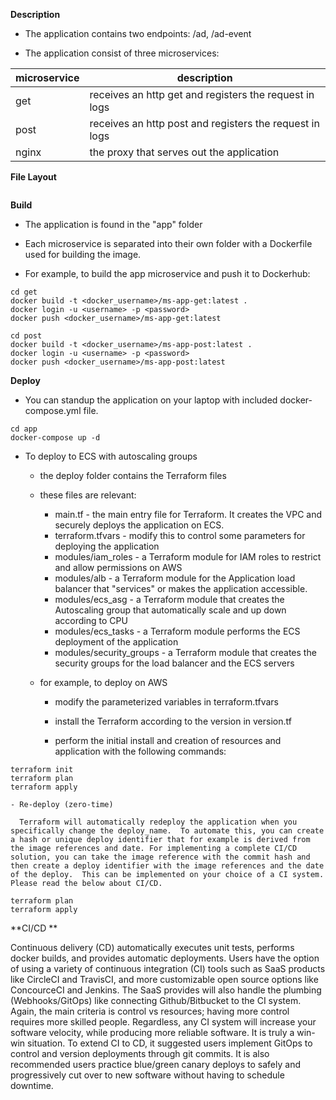 **Description**

  - The application contains two endpoints: /ad, /ad-event

  - The application consist of three microservices: 

| microservice      | description                            
| ------------- | -------------------------------------- 
| get   | receives an http get and registers the request in logs
| post   | receives an http post and registers the request in logs
| nginx      | the proxy that serves out the application
    
**File Layout**

```
```

**Build**

  - The application is found in the "app" folder

  - Each microservice is separated into their own folder with a Dockerfile used for building the image.

  - For example, to build the app microservice and push it to Dockerhub:

```
cd get
docker build -t <docker_username>/ms-app-get:latest .
docker login -u <username> -p <password>
docker push <docker_username>/ms-app-get:latest

cd post
docker build -t <docker_username>/ms-app-post:latest .
docker login -u <username> -p <password>
docker push <docker_username>/ms-app-post:latest
```

**Deploy**

  - You can standup the application on your laptop with included docker-compose.yml file.

```
cd app
docker-compose up -d
```

  - To deploy to ECS with autoscaling groups
  
    - the deploy folder contains the Terraform files

    - these files are relevant:
      
      - main.tf - the main entry file for Terraform.  It creates the VPC and securely deploys the application on ECS.
      - terraform.tfvars - modify this to control some parameters for deploying the application
      - modules/iam_roles - a Terraform module for IAM roles to restrict and allow permissions on AWS
      - modules/alb - a Terraform module for the Application load balancer that "services" or makes the application accessible.
      - modules/ecs_asg - a Terraform module that creates the Autoscaling group that automatically scale and up down according to CPU 
      - modules/ecs_tasks - a Terraform module performs the ECS deployment of the application
      - modules/security_groups - a Terraform module that creates the security groups for the load balancer and the ECS servers

    - for example, to deploy on AWS
     
      - modify the parameterized variables in terraform.tfvars

      - install the Terraform according to the version in version.tf

      - perform the initial install and creation of resources and application with the following commands:

```
terraform init
terraform plan
terraform apply
```


    - Re-deploy (zero-time)
    
      Terraform will automatically redeploy the application when you specifically change the deploy_name.  To automate this, you can create a hash or unique deploy identifier that for example is derived from the image references and date. For implementing a complete CI/CD solution, you can take the image reference with the commit hash and then create a deploy identifier with the image references and the date of the deploy.  This can be implemented on your choice of a CI system.  Please read the below about CI/CD.

```
terraform plan
terraform apply
```

**CI/CD **

Continuous delivery (CD) automatically executes unit tests, performs docker builds, and provides automatic deployments.  Users have the option of using a variety of continuous integration (CI) tools such as SaaS products like CircleCI and TravisCI, and more customizable open source options like ConcourceCI and Jenkins.  The SaaS provides will also handle the plumbing (Webhooks/GitOps) like connecting Github/Bitbucket to the CI system. Again, the main criteria is control vs resources; having more control requires more skilled people.  Regardless, any CI system will increase your software velocity, while producing more reliable software. It is truly a win-win situation. To extend CI to CD, it suggested users implement GitOps to control and version deployments through git commits. It is also recommended users practice blue/green canary deploys to safely and progressively cut over to new software without having to schedule downtime.
